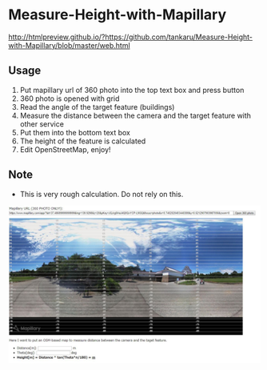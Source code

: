 # Measure-Height-with-Mapillary
http://htmlpreview.github.io/?https://github.com/tankaru/Measure-Height-with-Mapillary/blob/master/web.html

## Usage
1. Put mapillary url of 360 photo into the top text box and press button
1. 360 photo is opened with grid
1. Read the angle of the target feature (buildings)
1. Measure the distance between the camera and the target feature with other service
1. Put them into the bottom text box
1. The height of the feature is calculated
1. Edit OpenStreetMap, enjoy!

## Note
* This is very rough calculation. Do not rely on this.

![Screenshot](screenshot.jpg)


